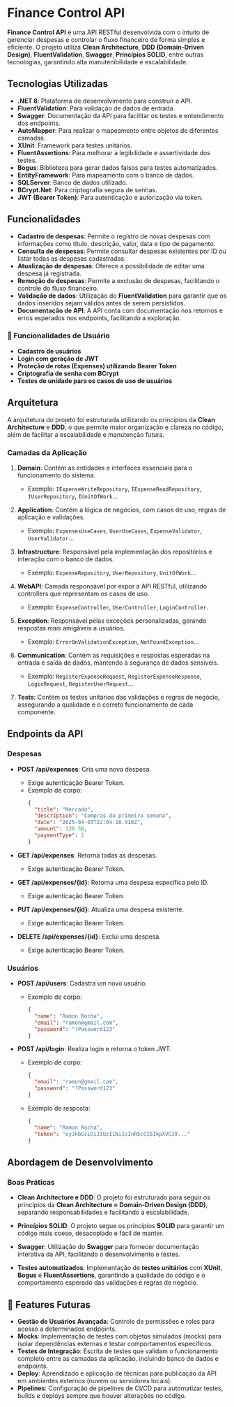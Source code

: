 # Finance Control API

**Finance Control API** é uma API RESTful desenvolvida com o intuito de gerenciar despesas e controlar o fluxo financeiro de forma simples e eficiente. O projeto utiliza **Clean Architecture**, **DDD (Domain-Driven Design)**, **FluentValidation**, **Swagger**, **Princípios SOLID**, entre outras tecnologias, garantindo alta manutenibilidade e escalabilidade.

## Tecnologias Utilizadas

- **.NET 8**: Plataforma de desenvolvimento para construir a API.
- **FluentValidation**: Para validação de dados de entrada.
- **Swagger**: Documentação da API para facilitar os testes e entendimento dos endpoints.
- **AutoMapper**: Para realizar o mapeamento entre objetos de diferentes camadas.
- **XUnit**: Framework para testes unitários.
- **FluentAssertions**: Para melhorar a legibilidade e assertividade dos testes.
- **Bogus**: Biblioteca para gerar dados falsos para testes automatizados.
- **EntityFramework**: Para mapeamento com o banco de dados.
- **SQLServer**: Banco de dados utilizado.
- **BCrypt.Net**: Para criptografia segura de senhas.
- **JWT (Bearer Token)**: Para autenticação e autorização via token.

## Funcionalidades

- **Cadastro de despesas**: Permite o registro de novas despesas com informações como título, descrição, valor, data e tipo de pagamento.
- **Consulta de despesas**: Permite consultar despesas existentes por ID ou listar todas as despesas cadastradas.
- **Atualização de despesas**: Oferece a possibilidade de editar uma despesa já registrada.
- **Remoção de despesas**: Permite a exclusão de despesas, facilitando o controle do fluxo financeiro.
- **Validação de dados**: Utilização do **FluentValidation** para garantir que os dados inseridos sejam válidos antes de serem persistidos.
- **Documentação de API**: A API conta com documentação nos retornos e erros esperados nos endpoints, facilitando a exploração.

### 🔐 Funcionalidades de Usuário

- **Cadastro de usuários**
- **Login com geração de JWT**
- **Proteção de rotas (Expenses) utilizando Bearer Token**
- **Criptografia de senha com BCrypt**
- **Testes de unidade para os casos de uso de usuários**

## Arquitetura

A arquitetura do projeto foi estruturada utilizando os princípios da **Clean Architecture** e **DDD**, o que permite maior organização e clareza no código, além de facilitar a escalabilidade e manutenção futura.

### Camadas da Aplicação

1. **Domain**: Contém as entidades e interfaces essenciais para o funcionamento do sistema.
   - Exemplo: `IExpenseWriteRepository`, `IExpenseReadRepository`, `IUserRepository`, `IUnitOfWork`...
   
2. **Application**: Contém a lógica de negócios, com casos de uso, regras de aplicação e validações.
   - Exemplo: `ExpensesUseCases`, `UserUseCases`, `ExpenseValidator`, `UserValidator`...

3. **Infrastructure**: Responsável pela implementação dos repositórios e interação com o banco de dados.
   - Exemplo: `ExpenseRepository`, `UserRepository`, `UnitOfWork`...

4. **WebAPI**: Camada responsável por expor a API RESTful, utilizando controllers que representam os casos de uso.
   - Exemplo: `ExpenseController`, `UserController`, `LoginController`.

5. **Exception**: Responsável pelas exceções personalizadas, gerando respostas mais amigáveis a usuários.
   - Exemplo: `ErrorOnValidationException`, `NotFoundException`...

6. **Communication**: Contém as requisições e respostas esperadas na entrada e saída de dados, mantendo a segurança de dados sensíveis.
   - Exemplo: `RegisterExpenseRequest`, `RegisterExpenseResponse`, `LoginRequest`, `RegisterUserRequest`...

7. **Tests**: Contém os testes unitários das validações e regras de negócio, assegurando a qualidade e o correto funcionamento de cada componente.

## Endpoints da API

### Despesas

- **POST /api/expenses**: Cria uma nova despesa.
  - Exige autenticação Bearer Token.
  - Exemplo de corpo:
    ```json
    {
      "title": "Mercado",
      "description": "Compras da primeira semana",
      "date": "2025-04-03T22:04:18.918Z",
      "amount": 120.50,
      "paymentType": 1
    }
    ```

- **GET /api/expenses**: Retorna todas as despesas.
  - Exige autenticação Bearer Token.

- **GET /api/expenses/{id}**: Retorna uma despesa específica pelo ID.
  - Exige autenticação Bearer Token.

- **PUT /api/expenses/{id}**: Atualiza uma despesa existente.
  - Exige autenticação Bearer Token.

- **DELETE /api/expenses/{id}**: Exclui uma despesa.
  - Exige autenticação Bearer Token.

### Usuários

- **POST /api/users**: Cadastra um novo usuário.
  - Exemplo de corpo:
    ```json
    {
      "name": "Ramon Rocha",
      "email": "ramon@gmail.com",
      "password": "!Password123"
    }
    ```

- **POST /api/login**: Realiza login e retorna o token JWT.
  - Exemplo de corpo:
    ```json
    {
      "email": "ramon@gmail.com",
      "password": "!Password123"
    }
    ```

  - Exemplo de resposta:
    ```json
    {
      "name": "Ramon Rocha",
      "token": "eyJhbGciOiJIUzI1NiIsInR5cCI6IkpXVCJ9..."
    }
    ```

## Abordagem de Desenvolvimento

### Boas Práticas

- **Clean Architecture e DDD**: O projeto foi estruturado para seguir os princípios da **Clean Architecture** e **Domain-Driven Design (DDD)**, separando responsabilidades e facilitando a escalabilidade.

- **Princípios SOLID**: O projeto segue os princípios **SOLID** para garantir um código mais coeso, desacoplado e fácil de manter.

- **Swagger**: Utilização do **Swagger** para fornecer documentação interativa da API, facilitando o desenvolvimento e testes.

- **Testes automatizados**: Implementação de **testes unitários** com **XUnit**, **Bogus** e **FluentAssertions**, garantindo a qualidade do código e o comportamento esperado das validações e regras de negócio.

## 🚀 Features Futuras

- **Gestão de Usuários Avançada**: Controle de permissões e roles para acesso a determinados endpoints.
- **Mocks**: Implementação de testes com objetos simulados (mocks) para isolar dependências externas e testar comportamentos específicos.
- **Testes de Integração**: Escrita de testes que validam o funcionamento completo entre as camadas da aplicação, incluindo banco de dados e endpoints.
- **Deploy**: Aprendizado e aplicação de técnicas para publicação da API em ambientes externos (nuvem ou servidores locais).
- **Pipelines**: Configuração de pipelines de CI/CD para automatizar testes, builds e deploys sempre que houver alterações no código.
